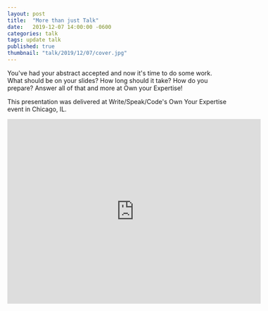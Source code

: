 ```yaml
---
layout: post
title:  "More than just Talk"
date:   2019-12-07 14:00:00 -0600
categories: talk
tags: update talk
published: true
thumbnail: "talk/2019/12/07/cover.jpg"
---
```

You've had your abstract accepted and now it's time to do some work. What should be on your slides? How long should it take? How do you prepare? Answer all of that and more at Own your Expertise!

This presentation was delivered at Write/Speak/Code's Own Your Expertise event in Chicago, IL.

<iframe src="https://slides.com/amycodes/build-talk/embed" width="576" height="420" title="More than Just Talk" scrolling="no" frameborder="0" webkitallowfullscreen mozallowfullscreen allowfullscreen></iframe>